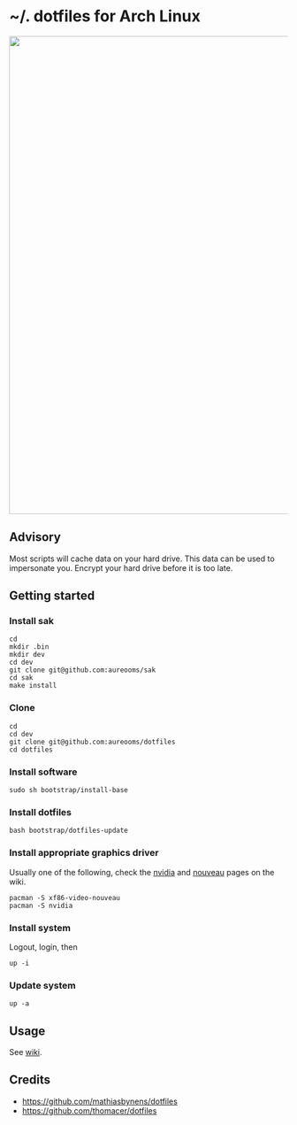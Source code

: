 # ~/. dotfiles for Arch Linux

<img src="https://imgs.xkcd.com/comics/the_general_problem.png" width="864">

## Advisory

Most scripts will cache data on your hard drive. This data can be used to
impersonate you. Encrypt your hard drive before it is too late.

## Getting started

### Install sak

    cd
    mkdir .bin
    mkdir dev
    cd dev
    git clone git@github.com:aureooms/sak
    cd sak
    make install

### Clone

    cd
    cd dev
    git clone git@github.com:aureooms/dotfiles
    cd dotfiles

### Install software

    sudo sh bootstrap/install-base

### Install dotfiles

    bash bootstrap/dotfiles-update

### Install appropriate graphics driver

Usually one of the following, check the
[nvidia](https://wiki.archlinux.org/index.php/NVIDIA)
and 
[nouveau](https://wiki.archlinux.org/index.php/nouveau)
pages on the wiki.

    pacman -S xf86-video-nouveau
    pacman -S nvidia


### Install system
Logout, login, then

    up -i

### Update system

    up -a


## Usage

See [wiki](https://github.com/aureooms/dotfiles/wiki).


## Credits

  - https://github.com/mathiasbynens/dotfiles
  - https://github.com/thomacer/dotfiles
